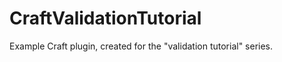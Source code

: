 CraftValidationTutorial
=======================

Example Craft plugin, created for the "validation tutorial" series.
